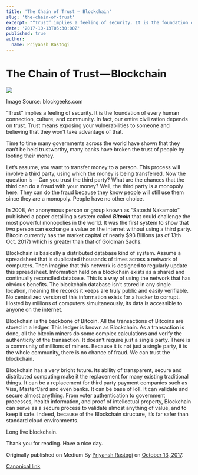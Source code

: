 ```yaml
---
title: 'The Chain of Trust — Blockchain'
slug: 'the-chain-of-trust'
excerpt: "“Trust” implies a feeling of security. It is the foundation of every human connection, culture, and community. In fact, our entire…"
date: '2017-10-13T05:30:00Z'
published: true
author:
  name: Priyansh Rastogi
---
```


# The Chain of Trust — Blockchain

![](https://cdn-images-1.medium.com/max/800/1*ardJWR21kRS5DoLJRAunug.jpeg)

Image Source: blockgeeks.com

“Trust” implies a feeling of security. It is the foundation of every human connection, culture, and community. In fact, our entire civilization depends on trust. Trust means exposing your vulnerabilities to someone and believing that they won’t take advantage of that.

Time to time many governments across the world have shown that they can’t be held trustworthy, many banks have broken the trust of people by looting their money.

Let’s assume, you want to transfer money to a person. This process will involve a third party, using which the money is being transferred. Now the question is — Can you trust the third party? What are the chances that the third can do a fraud with your money? Well, the third party is a monopoly here. They can do the fraud because they know people will still use them since they are a monopoly. People have no other choice.

In 2008, An anonymous person or group known as “Satoshi Nakamoto” published a paper detailing a system called **_Bitcoin_** that could challenge the most powerful monopolies in the world. It was the first system to show that two person can exchange a value on the internet without using a third party. Bitcoin currently has the market capital of nearly $93 Billions (as of 13th Oct. 2017) which is greater than that of Goldman Sachs.

Blockchain is basically a distributed database kind of system. Assume a spreadsheet that is duplicated thousands of times across a network of computers. Then imagine that this network is designed to regularly update this spreadsheet. Information held on a blockchain exists as a shared and continually reconciled database. This is a way of using the network that has obvious benefits. The blockchain database isn’t stored in any single location, meaning the records it keeps are truly public and easily verifiable. No centralized version of this information exists for a hacker to corrupt. Hosted by millions of computers simultaneously, its data is accessible to anyone on the internet.

Blockchain is the backbone of Bitcoin. All the transactions of Bitcoins are stored in a ledger. This ledger is known as Blockchain. As a transaction is done, all the bitcoin miners do some complex calculations and verify the authenticity of the transaction. It doesn’t require just a single party. There is a community of millions of miners. Because it is not just a single party, it is the whole community, there is no chance of fraud. We can trust the blockchain.

Blockchain has a very bright future. Its ability of transparent, secure and distributed computing make it the replacement for many existing traditional things. It can be a replacement for third party payment companies such as Visa, MasterCard and even banks. It can be base of IoT. It can validate and secure almost anything. From voter authentication to government processes, health information, and proof of intellectual property, Blockchain can serve as a secure process to validate almost anything of value, and to keep it safe. Indeed, because of the Blockchain structure, it’s far safer than standard cloud environments.

Long live blockchain.

Thank you for reading. Have a nice day.

Originally published on Medium By [Priyansh Rastogi](https://medium.com/@priyanshrastogi) on [October 13, 2017](https://medium.com/p/5961e5b0fb16).

[Canonical link](https://medium.com/@priyanshrastogi/the-chain-of-trust-blockchain-5961e5b0fb16)
